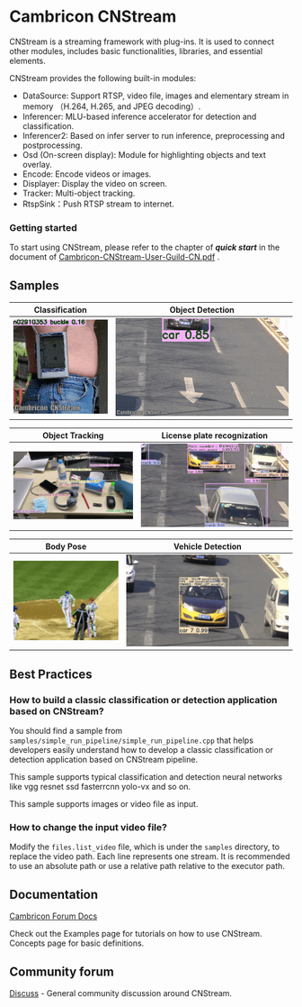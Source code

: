 # Cambricon CNStream #
CNStream is a streaming framework with plug-ins. It is used to connect other modules, includes basic functionalities, libraries,
and essential elements.

CNStream provides the following built-in modules:

- DataSource: Support RTSP, video file,  images and elementary stream in memory （H.264, H.265, and JPEG decoding）.
- Inferencer: MLU-based inference accelerator for detection and classification.
- Inferencer2: Based on infer server to run inference, preprocessing and postprocessing.
- Osd (On-screen display): Module for highlighting objects and text overlay.
- Encode: Encode videos or images.
- Displayer: Display the video on screen.
- Tracker: Multi-object tracking.
- RtspSink：Push RTSP stream to internet.

### Getting started ###

  To start using CNStream, please refer to the chapter of ***quick start*** in the document of [Cambricon-CNStream-User-Guild-CN.pdf](./docs/release_document/latest/Cambricon-CNStream-User-Guide-CN-vlatest.pdf) .
## Samples ##

|                        Classification                        |               Object Detection                |
| :----------------------------------------------------------: | :-------------------------------------------: |
| <img src="./data/gifs/image_classification.gif" alt="Classification" style="height=350px" /> | <img src="./data/gifs/object_detection_yolov3.gif" alt="Object Detection" style="height=350px" /> |

|               Object Tracking               |               License plate recognization               |
| :-----------------------------------------: | :-----------------------------------------------------: |
| <img src="./data/gifs/object_tracking.gif" alt="Object Tracking" style="height=350px" /> | <img src="./data/gifs/lpr.gif" alt="License plate recognization" style="height=350px" /> |

|                           Body Pose                          |               Vehicle Detection               |
| :----------------------------------------------------------: | :-----------------------------------------: |
| <img src="./data/gifs/body_pose.gif" alt="Body Pose" style="height=350px" /> | <img src="./data/gifs/vehicle_cts.gif" alt="Vehicle Detection" style="height=350px" /> |


## Best Practices ##

### **How to build a classic classification or detection application based on CNStream?** ###

You should find a sample from ``samples/simple_run_pipeline/simple_run_pipeline.cpp`` that helps developers easily understand how to develop a classic classification or detection application based on CNStream pipeline.

This sample supports typical classification and detection neural networks like vgg resnet ssd fasterrcnn yolo-vx and so on.

This sample supports images or video file as input.

### **How to change the input video file?** ##

Modify the `files.list_video` file, which is under the `samples` directory, to replace the video path. Each line represents one stream. It is recommended to use an absolute path or use a relative path relative to the executor path.


## Documentation ##
[Cambricon Forum Docs](https://www.cambricon.com/docs/cnstream/user_guide_html/index.html)

Check out the Examples page for tutorials on how to use CNStream. Concepts page for basic definitions.

## Community forum ##
[Discuss](http://forum.cambricon.com/list-47-1.html) - General community discussion around CNStream.
